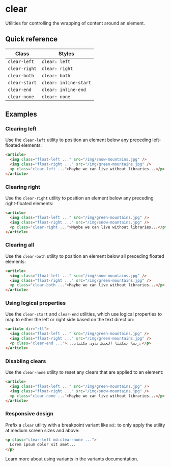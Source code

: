 # clear

Utilities for controlling the wrapping of content around an element.

## Quick reference

| Class | Styles |
| --- | --- |
| `clear-left` | `clear: left` |
| `clear-right` | `clear: right` |
| `clear-both` | `clear: both` |
| `clear-start` | `clear: inline-start` |
| `clear-end` | `clear: inline-end` |
| `clear-none` | `clear: none` |

## Examples

### Clearing left

Use the `clear-left` utility to position an element below any preceding left-floated elements:

```html
<article>
  <img class="float-left ..." src="/img/snow-mountains.jpg" />
  <img class="float-right ..." src="/img/green-mountains.jpg" />
  <p class="clear-left ...">Maybe we can live without libraries...</p>
</article>
```

### Clearing right

Use the `clear-right` utility to position an element below any preceding right-floated elements:

```html
<article>
  <img class="float-left ..." src="/img/green-mountains.jpg" />
  <img class="float-right ..." src="/img/snow-mountains.jpg" />
  <p class="clear-right ...">Maybe we can live without libraries...</p>
</article>
```

### Clearing all

Use the `clear-both` utility to position an element below all preceding floated elements:

```html
<article>
  <img class="float-left ..." src="/img/snow-mountains.jpg" />
  <img class="float-right ..." src="/img/green-mountains.jpg" />
  <p class="clear-both ...">Maybe we can live without libraries...</p>
</article>
```

### Using logical properties

Use the `clear-start` and `clear-end` utilities, which use logical properties to map to either the left or right side based on the text direction:

```html
<article dir="rtl">
  <img class="float-left ..." src="/img/green-mountains.jpg" />
  <img class="float-right ..." src="/img/green-mountains.jpg" />
  <p class="clear-end ...">...ربما يمكننا العيش بدون مكتبات،</p>
</article>
```

### Disabling clears

Use the `clear-none` utility to reset any clears that are applied to an element:

```html
<article>
  <img class="float-left ..." src="/img/green-mountains.jpg" />
  <img class="float-right ..." src="/img/snow-mountains.jpg" />
  <p class="clear-none ...">Maybe we can live without libraries...</p>
</article>
```

### Responsive design

Prefix a `clear` utility with a breakpoint variant like `md:` to only apply the utility at medium screen sizes and above:

```html
<p class="clear-left md:clear-none ...">
  Lorem ipsum dolor sit amet...
</p>
```

Learn more about using variants in the variants documentation. 